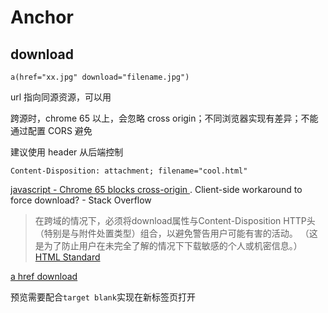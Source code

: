 # Anchor


## download
```
a(href="xx.jpg" download="filename.jpg")
```
url 指向同源资源，可以用

跨源时，chrome 65 以上，会忽略 cross origin；不同浏览器实现有差异；不能通过配置 CORS 避免

建议使用 header 从后端控制
```
Content-Disposition: attachment; filename="cool.html"
```

[javascript - Chrome 65 blocks cross-origin <a download>. Client-side workaround to force download? - Stack Overflow](https://stackoverflow.com/q/49474775/5657916)

> 在跨域的情况下，必须将download属性与Content-Disposition HTTP头（特别是与附件处置类型）组合，以避免警告用户可能有害的活动。 （这是为了防止用户在未完全了解的情况下下载敏感的个人或机密信息。）
[HTML Standard](https://html.spec.whatwg.org/multipage/links.html#downloading-resources)

[a href download](https://codepen.io/cyio/pen/wvBYZYO)


预览需要配合`target blank`实现在新标签页打开


